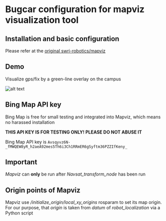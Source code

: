 # Bugcar configuration for mapviz visualization tool
## Installation and basic configuration

Please refer at the [original swri-robotics/mapviz](https://github.com/swri-robotics/mapviz/)

## Demo
Visualize gps/fix by a green-line overlay on the campus

![alt text](https://github.com/tranqkhue/bugcar/blob/v0.2/src/bugcar_mapviz/doc/mapviz_screenshot_1.png)

## Bing Map API key

Bing Map is free for small testing and integrated into Mapviz, which means no harassed installation

**THIS API KEY IS FOR TESTING ONLY! PLEASE DO NOT ABUSE IT**

Bing Map API key is `Avsqyvz6N-_fMWQEW8yR_h2aeA92mes5Th6i3Ch1RRmER6gSyftm36PZZIfKeny_`

## Important

*Mapviz* can **only** be run after *Navsat_transform_node* has been run

## Origin points of Mapviz

Mapviz use */initialize_origin/local_xy_origins* rosparam to set its map origin.
For our purpose, that *origin* is taken from *datum* of *robot_localization* via a Python script
